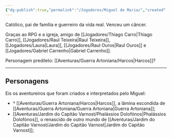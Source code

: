```yaml
---
{"dg-publish":true,"permalink":"/Jogadores/Miguel de Maria/","created":"2025-10-13T17:42:06.550-03:00"}
---
```


Católico, pai de família e guerreiro da vida real.
Venceu um câncer.

Graças ao RPG e a igreja, amigo de [[Jogadores/Thiago Carro\|Thiago Carro]], [[Jogadores/Raul Teixeira\|Raul Teixeira]], [[Jogadores/Laura\|Laura]], [[Jogadores/Raul Ouros\|Raul Ouros]] e [[Jogadores/Gabriel Carrenho\|Gabriel Carrenho]].

Personagem predileto: [[Aventuras/Guerra Artoniana/Harcos\|Harcos]]?

---
## Personagens
Eis os aventureiros que foram criados e interpretados pelo Miguel:
- † [[Aventuras/Guerra Artoniana/Harcos\|Harcos]], a lâmina escondida de [[Aventuras/Guerra Artoniana/Guerra Artoniana\|Guerra Artoniana]];
- [[Aventuras/Jardim do Capitão Varnost/Phalássios Dolofónos\|Phalássios Dolofónos]], o renascido de outro mundo de [[Aventuras/Jardim do Capitão Varnost/Jardim do Capitão Varnost\|Jardim do Capitão Varnost]];